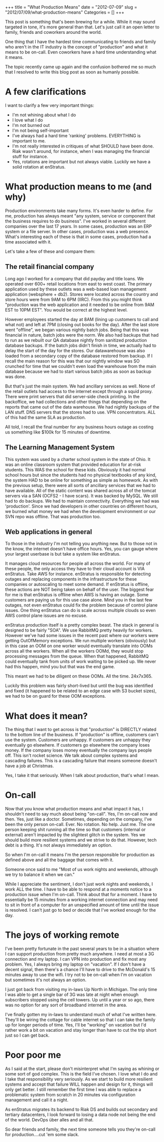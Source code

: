 +++
title = "What Production Means"
date = "2012-07-09"
slug = "2012/07/09/what-production-means"
Categories = []
+++

This post is something that's been brewing for a while. While it may sound targeted in tone, it's more general than that. Let's just call it an open letter to family, friends and coworkers around the world.
<!-- more -->

One thing that I have the hardest time communicating to friends and family who aren't in the IT industry is the concept of "production" and what it means to be on-call. Even coworkers have a hard time understanding what it means.

The topic recently came up again and the confusion bothered me so much that I resolved to write this blog post as soon as humanly possible.

# A few clarifications
I want to clarify a few very important things:

- I'm not whining about what I do
- I love what I do
- I'm not burned out
- I'm not being self-important
- I've always had a hard time 'ranking' problems. EVERYTHING is important to me.
- I'm not really interested in critiques of what SHOULD have been done. Riak wasn't around, for instance, when I was managing the financial stuff for instance.
- Yes, rotations are important but not always viable. Luckily we have a solid rotation at enStratus.

# What production means to me (and why)
Production environments take many forms. It's even harder to define. For me, production has always meant "any system, service or component that the business requires to do business".
I've worked in several different companies over the last 17 years. In some cases, production was an ERP system or a file server. In other cases, production was a web presence. What's interesting each of these is that in some cases, production had a time associated with it.

Let's take a few of these and compare them:

## The retail financial company
Long ago I worked for a company that did payday and title loans. We operated over 600+ retail locations from east to west coast. The primary application used by these outlets was a web-based loan management application (websphere + db2). Stores were located across the country and store hours were from 9AM to 6PM (IIRC). From this you might think "production was the web application and it needed to be online from 9AM EST to 10PM EST". You would be correct at the highest level.

However employees started the day at 8AM (lining up customers to call and what not) and left at 7PM (closing out books for the day). After the last store went "offline", we began various nightly batch jobs. Being that this was financial in nature, batch jobs were the norm. We also had backups that had to run as we rebuilt our QA database nightly from sanitized production database backups. If the batch jobs didn't finish in time, we actually had to delay the start of the day for the stores. Our datawarehouse was also loaded from a secondary copy of the database restored from backup. If I recall the main reason for this was that our nightly window was SO crunched for time that we couldn't even load the warehouse from the main database because we had to start various batch jobs as soon as backup was done.

But that's just the main system. We had ancillary services as well. None of the retail outlets had access to the internet except through a squid proxy. There were print servers that did server-side check printing. In the backoffice, we had collections and other things that depending on the reports that came out of the data warehouse. We had nightly backups of the LAN stuff. DNS servers that the stores had to use. VPN concentrators. ALL of this had the same SLA as production.

All told, I recall the final number for any business hours outage as costing us something like $100k for 15 minutes of downtime.

## The Learning Management System
This system was used by a charter school system in the state of Ohio. It was an online classroom system that provided education for at-risk students. This WAS the school for these kids. Obviously it had normal school hours but since the students had no physical textbooks of any kind, the system HAD to be online for something as simple as homework. As with the previous setup, there were all sorts of ancillary services that we had to have available. All of the static content was shared across all of the tomcat servers via a SAN (OCFS2 - I have scars). It was backed by MySQL. We still had to do backups. We had to maintain connectivity. Everything we had was 'production'. Since we had developers in other countries on different hours, we burned what money we had when the development environment or our SVN repo was offline. That was production too.

## Web applications in general
To those in the industry I'm not telling you anything new. But to those not in the know, the internet doesn't have office hours. Yes, you can gauge where your largest userbase is but take a system like enStratus.

It manages cloud resources for people all across the world. For many of these people, the only access they have to their cloud account is VIA enStratus. Take AWS for instance. enStratus is responsible for detecting outages and replacing components in the infrastructure for these companies or autoscaling to meet some demand. If enStratus is offline, these actions are NOT being taken on behalf of the user. The biggest fear for me is that enStratus is offline when AWS is having an outage. Some customers are paying us for this use case alone. Mind you in the last few outages, not even enStratus could fix the problem because of control plane issues. One thing enStratus can do is scale across multiple clouds so even AWS control plane issues are no excuse.

enStratus production itself is a pretty complex beast. The stack in general is designed to be fairly "SOA". We use RabbitMQ pretty heavily for workers. However we've had some issues in the recent past where our workers were getting OutOfMemory exceptions. We run multiple workers (obviously) but in this case an OOM on one worker would eventually translate into OOMs across all the workers. When all the workers OOMd, they would stop processing messages from the queue. When that happened, RabbitMQ could eventually tank from units of work waiting to be picked up. We never had this happen, mind you but that was the end game.

This meant we had to be diligent on these OOMs. All the time. 24x7x365.

Luckily this problem was fairly short-lived but until the bug was identified and fixed (it happened to be related to an edge case with S3 bucket sizes), we had to be on guard for these OOM exceptions.

# What does it mean?
The thing that I want to get across is that "production" is DIRECTLY related to the bottom line of the business. If "production" is offline, customers can't use the system. Customers are unhappy. If customers are unhappy they eventually go elsewhere. If customers go elsewhere the company loses money. If the company loses money eventually the company lays people off. This isn't rocket science. We talk about complex systems and cascading failures. This is a cascading failure that means someone doesn't have a job at Christmas.

Yes, I take it that seriously. When I talk about production, that's what I mean.

# On-call
Now that you know what production means and what impact it has, I shouldn't need to say much about being "on-call". Yes, I'm on-call now and then. Yes, just like a doctor. Sometimes, depending on the company, I've been the only person on-call. Ever. No rotation. No help. Just me. The one person keeping shit running all the time so that customers (internal or external) aren't impacted by the slightest glitch in the system. Yes we should build more resilient systems and we strive to do that. However, tech debt is a thing. It's not always immediately an option.

So when I'm on-call it means I'm the person responsible for production as defined above and all the baggage that comes with it.


Someone once said to me "Most of us work nights and weekends, although we try to balance it when we can."

While I appreciate the sentiment, I don't just work nights and weekends, I work ALL the time. I have to be able to respond at a moments notice to a production issue when I'm on-call. Think about that for a moment. I have to essentially be 15 minutes from a working internet connection and may need to sit in front of a computer for an unspecified amount of time until the issue is resolved. I can't just go to bed or decide that I've worked enough for the day.

# The joys of working remote
I've been pretty fortunate in the past several years to be in a situation where I can support production from pretty much anywhere. I need at most a 3G connection and my laptop. I can VPN into production and fix most any problem. Yes, I always bring my laptop on "vacation". If I don't have a decent signal, then there's a chance I'll have to drive to the McDonald's 15 minutes away to use the wifi. I try not to be on-call when I'm on vacation but sometimes it's not always an option.

I just got back from visiting my in-laws Up North in Michigan. The only time I was able to get a single bar of 3G was late at night when enough subscribers stopped using the cell towers. Up until a year or so ago, there was no option for any sort of broadband internet in the area.

I've finally gotten my in-laws to understand much of what I've written here. They'll be wiring the cottage for cable internet so that I can take the family up for longer periods of time. Yes, I'll be "working" on vacation but I'd rather work a bit on vacation and stay longer than have to cut the trip short just so I can get back.

# Poor poor me
As I said at the start, please don't misinterpret what I'm saying as whining or some sort of god complex. This is the field I've chosen. I love what I do and I take that responsibility very seriously. As we start to build more resilient systems and accept that failure WILL happen and design for it, things will only get better. I still remember the first time I was able to replace a problematic system from scratch in 20 minutes via configuration management and call it a night. 

As enStratus migrates its backend to Riak DS and builds out secondary and tertiary datacenters, I look forward to losing a data node not being the end of the world. DevOps über alles and all that.

So dear friends and family, the next time someone tells you they're on-call for production....cut 'em some slack.
